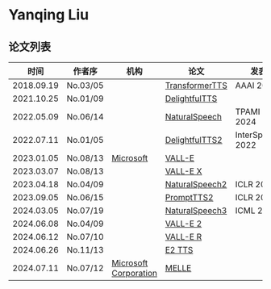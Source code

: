 # Yanqing Liu

## 论文列表

| 时间 | 作者序 | 机构 | 论文 | 发表 |
|:-:|:-:|---|---|---|
| 2018.09.19 | No.03/05 | | [TransformerTTS](../Models/TTS2_Acoustic/2018.09.19_TransformerTTS.md) | AAAI 2019 |
| 2021.10.25 | No.01/09 | | [DelightfulTTS](../Models/TTS2_Acoustic/2021.10.25_DelightfulTTS.md) | 
| 2022.05.09 | No.06/14 | | [NaturalSpeech](../Models/E2E/2022.05.09_NaturalSpeech.md) | TPAMI 2024
| 2022.07.11 | No.01/05 | | [DelightfulTTS2](../Models/TTS2_Acoustic/2022.07.11_DelightfulTTS2.md) | InterSpeech 2022 |
| 2023.01.05 | No.08/13 | [Microsoft](../Institutions/USA-Microsoft.md) | [VALL-E](../Models/Speech_LLM/2023.01.05_VALL-E.md) |
| 2023.03.07 | No.08/13 | | [VALL-E X](../Models/Speech_LLM/2023.03.07_VALL-E_X.md) |
| 2023.04.18 | No.04/09 | | [NaturalSpeech2](../Models/Diffusion/2023.04.18_NaturalSpeech2.md) | ICLR 2024
| 2023.09.05 | No.06/15 | | [PromptTTS2](../Models/Prompt/2023.09.05_PromptTTS2.md) | ICLR 2024
| 2024.03.05 | No.07/19 | | [NaturalSpeech3](../Models/Diffusion/2024.03.05_NaturalSpeech3.md) | ICML 2024
| 2024.06.08 | No.04/09 | | [VALL-E 2](../Models/Speech_LLM/2024.06.08_VALL-E2.md) |
| 2024.06.12 | No.07/10 | | [VALL-E R](../Models/Speech_LLM/2024.06.12_VALL-E_R.md) |
| 2024.06.26 | No.11/13 | | [E2 TTS](../Models/Flow/2024.06.26_E2_TTS.md) |
| 2024.07.11 | No.07/12 | [Microsoft Corporation](../Institutions/USA-Microsoft.md) | [MELLE](../Models/Speech_LLM/2024.07.11_MELLE.md) |